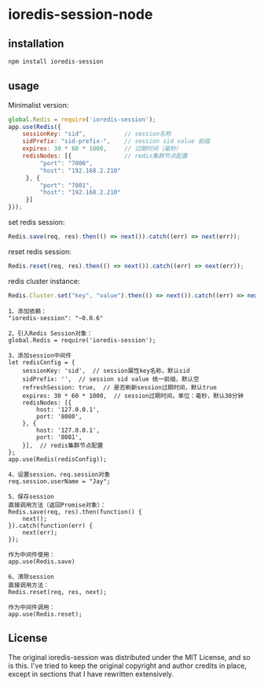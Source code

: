 # ioredis-session-node

## installation

```bash
npm install ioredis-session
```

## usage

Minimalist version:
```javascript
global.Redis = require('ioredis-session');
app.use(Redis({
    sessionKey: "sid",           // session名称
    sidPrefix: "sid-prefix-",    // session sid value 前缀
    expires: 30 * 60 * 1000,     // 过期时间（毫秒）
    redisNodes: [{               // redis集群节点配置
         "port": "7000",
         "host": "192.168.2.210"
     }, {
         "port": "7001",
         "host": "192.168.2.210"
     }]
}));
```
set redis session:
```javascript
Redis.save(req, res).then(() => next()).catch((err) => next(err));
```

reset redis session:
```javascript
Redis.reset(req, res).then(() => next()).catch((err) => next(err));
```

redis cluster instance:
```javascript
Redis.Cluster.set("key", "value").then(() => next()).catch((err) => next(err));
```

```
1、添加依赖：
"ioredis-session": "~0.0.6"

2、引入Redis Session对象：
global.Redis = require('ioredis-session');
 
3、添加session中间件
let redisConfig = {
    sessionKey: 'sid',  // session属性key名称，默认sid
    sidPrefix: '',  // session sid value 统一前缀，默认空
    refreshSession: true,  // 是否刷新session过期时间，默认true
    expires: 30 * 60 * 1000,  // session过期时间，单位：毫秒，默认30分钟
    redisNodes: [{
        host: '127.0.0.1',
        port: '8080',
    }, {
        host: '127.0.0.1',
        port: '8081',
    }],  // redis集群节点配置
};
app.use(Redis(redisConfig));
 
4、设置session，req.session对象
req.session.userName = "Jay";
 
5、保存session
直接调用方法（返回Promise对象）：
Redis.save(req, res).then(function() {
    next();
}).catch(function(err) {
    next(err);
});
 
作为中间件使用：
app.use(Redis.save)
 
6、清除session
直接调用方法：
Redis.reset(req, res, next);
 
作为中间件调用：
app.use(Redis.reset);
```

## License

The original ioredis-session was distributed under the MIT License, and so is this. I've tried to
keep the original copyright and author credits in place, except in sections that I have rewritten
extensively.